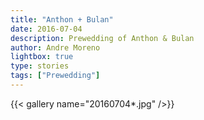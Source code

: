 ```yaml
---
title: "Anthon + Bulan"
date: 2016-07-04
description: Prewedding of Anthon & Bulan
author: Andre Moreno
lightbox: true
type: stories
tags: ["Prewedding"]
---
```


{{< gallery name="20160704*.jpg" />}}